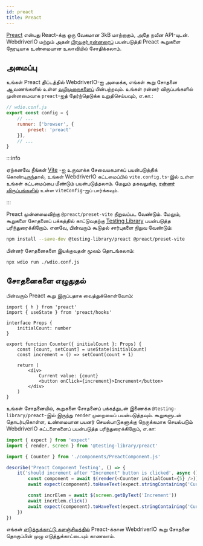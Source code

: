 ```yaml
---
id: preact
title: Preact
---
```


[Preact](https://preactjs.com/) என்பது React-க்கு ஒரு வேகமான 3kB மாற்றாகும், அதே நவீன API-யுடன். WebdriverIO மற்றும் அதன் [பிரவுசர் ரன்னரைப்](/docs/runner#browser-runner) பயன்படுத்தி Preact கூறுகளை நேரடியாக உண்மையான உலாவியில் சோதிக்கலாம்.

## அமைப்பு

உங்கள் Preact திட்டத்தில் WebdriverIO-ஐ அமைக்க, எங்கள் கூறு சோதனை ஆவணங்களில் உள்ள [வழிமுறைகளைப்](/docs/component-testing#set-up) பின்பற்றவும். உங்கள் ரன்னர் விருப்பங்களில் முன்னமைவாக `preact`-ஐத் தேர்ந்தெடுக்க உறுதிசெய்யவும், எ.கா.:

```js
// wdio.conf.js
export const config = {
    // ...
    runner: ['browser', {
        preset: 'preact'
    }],
    // ...
}
```

:::info

ஏற்கனவே நீங்கள் [Vite](https://vitejs.dev/) -ஐ உருவாக்க சேவையகமாகப் பயன்படுத்திக் கொண்டிருந்தால், உங்கள் WebdriverIO கட்டமைப்பில் `vite.config.ts`-இல் உள்ள உங்கள் கட்டமைப்பை மீண்டும் பயன்படுத்தலாம். மேலும் தகவலுக்கு, [ரன்னர் விருப்பங்களில்](/docs/runner#runner-options) உள்ள `viteConfig`-ஐப் பார்க்கவும்.

:::

Preact முன்னமைவிற்கு `@preact/preset-vite` நிறுவப்பட வேண்டும். மேலும், கூறுகளை சோதனைப் பக்கத்தில் காட்டுவதற்கு [Testing Library](https://testing-library.com/) பயன்படுத்த பரிந்துரைக்கிறோம். எனவே, பின்வரும் கூடுதல் சார்புகளை நிறுவ வேண்டும்:

```sh npm2yarn
npm install --save-dev @testing-library/preact @preact/preset-vite
```

பின்னர் சோதனைகளை இயக்குவதன் மூலம் தொடங்கலாம்:

```sh
npx wdio run ./wdio.conf.js
```

## சோதனைகளை எழுதுதல்

பின்வரும் Preact கூறு இருப்பதாக வைத்துக்கொள்வோம்:

```tsx title="./components/Component.jsx"
import { h } from 'preact'
import { useState } from 'preact/hooks'

interface Props {
    initialCount: number
}

export function Counter({ initialCount }: Props) {
    const [count, setCount] = useState(initialCount)
    const increment = () => setCount(count + 1)

    return (
        <div>
            Current value: {count}
            <button onClick={increment}>Increment</button>
        </div>
    )
}

```

உங்கள் சோதனையில், கூறுகளை சோதனைப் பக்கத்துடன் இணைக்க `@testing-library/preact`-இல் இருந்து `render` முறையைப் பயன்படுத்தவும். கூறுகளுடன் தொடர்புகொள்ள, உண்மையான பயனர் செயல்பாடுகளுக்கு நெருக்கமாக செயல்படும் WebdriverIO கட்டளைகளைப் பயன்படுத்த பரிந்துரைக்கிறோம், எ.கா:

```ts title="app.test.tsx"
import { expect } from 'expect'
import { render, screen } from '@testing-library/preact'

import { Counter } from './components/PreactComponent.js'

describe('Preact Component Testing', () => {
    it('should increment after "Increment" button is clicked', async () => {
        const component = await $(render(<Counter initialCount={5} />))
        await expect(component).toHaveText(expect.stringContaining('Current value: 5'))

        const incrElem = await $(screen.getByText('Increment'))
        await incrElem.click()
        await expect(component).toHaveText(expect.stringContaining('Current value: 6'))
    })
})
```

எங்கள் [எடுத்துக்காட்டு களஞ்சியத்தில்](https://github.com/webdriverio/component-testing-examples/tree/main/preact-typescript-vite) Preact-க்கான WebdriverIO கூறு சோதனை தொகுப்பின் முழு எடுத்துக்காட்டையும் காணலாம்.